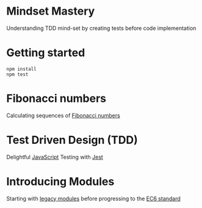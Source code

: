 # Mindset Mastery
Understanding TDD mind-set by creating tests before code implementation

# Getting started
```
npm install
npm test
```

# Fibonacci numbers
Calculating sequences of [Fibonacci numbers](https://en.wikipedia.org/wiki/Fibonacci_number)

# Test Driven Design (TDD)
Delightful [JavaScript](https://www.w3schools.com/js/default.asp) Testing with [Jest](https://jestjs.io/)

# Introducing Modules
Starting with [legacy modules](https://www.w3schools.com/nodejs/nodejs_modules.asp) before progressing to the [EC6 standard](https://blogs.windows.com/msedgedev/2016/05/17/es6-modules-and-beyond/)